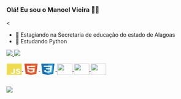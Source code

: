 ### Olá! Eu sou o Manoel Vieira 👋🏽

<
- 🔭 Estagiando na Secretaria de educação do estado de Alagoas
- 🌱 Estudando Python

<div>
  <a href="https://github.com/manoelvieira0">
  <img height="180em" src="https://github-readme-stats.vercel.app/api?username=manoelvieira0&show_icons=true&theme=tokyonight&include_all_commits=true&count_private=true"/>
  <img height="180em" src="https://github-readme-stats.vercel.app/api/top-langs/?username=manoelvieira0&layout=compact&langs_count=7&theme=tokyonight"/>
</div>
  
<div style="display: inline_block"><br>
  <img align="center" alt="Neto-Js" height="30" width="40" src="https://raw.githubusercontent.com/devicons/devicon/master/icons/javascript/javascript-plain.svg">
  <img align="center" alt="Neto-HTML" height="30" width="40" src="https://raw.githubusercontent.com/devicons/devicon/master/icons/html5/html5-original.svg">
  <img align="center" alt="Neto-CSS" height="30" width="40" src="https://raw.githubusercontent.com/devicons/devicon/master/icons/css3/css3-original.svg">
  <img align="center" height="30" width="40" src="https://cdn.jsdelivr.net/gh/devicons/devicon/icons/flutter/flutter-original.svg" />
  <img align="center" height="30" width="40" src="https://cdn.jsdelivr.net/gh/devicons/devicon/icons/dart/dart-original.svg" />
  <img align="center" height="30" width="40" src="https://cdn.jsdelivr.net/gh/devicons/devicon/icons/firebase/firebase-plain.svg" />
  
</div>
  
  ##
  
  
<div> 
  <a href="https://www.instagram.com/netovieira01_/" target="_blank"><img src="https://img.shields.io/badge/-Instagram-%23E4405F?style=for-the-badge&logo=instagram&logoColor=white" target="_blank"></a>
 
 
</div>



